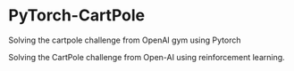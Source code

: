 # PyTorch-CartPole
Solving the cartpole challenge from OpenAI gym using Pytorch

Solving the CartPole challenge from Open-AI using reinforcement learning.

